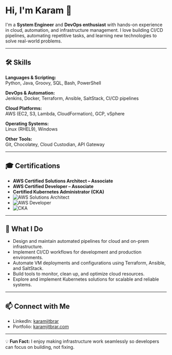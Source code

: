 # Hi, I'm Karam 👋

I'm a **System Engineer** and **DevOps enthusiast** with hands-on experience in cloud, automation, and infrastructure management. I love building CI/CD pipelines, automating repetitive tasks, and learning new technologies to solve real-world problems.

---

## 🛠 Skills

**Languages & Scripting:**  
Python, Java, Groovy, SQL, Bash, PowerShell

**DevOps & Automation:**  
Jenkins, Docker, Terraform, Ansible, SaltStack, CI/CD pipelines

**Cloud Platforms:**  
AWS (EC2, S3, Lambda, CloudFormation), GCP, vSphere

**Operating Systems:**  
Linux (RHEL9), Windows

**Other Tools:**  
Git, Chocolatey, Cloud Custodian, API Gateway

---

## 🎓 Certifications

- **AWS Certified Solutions Architect – Associate**  
- **AWS Certified Developer – Associate**  
- **Certified Kubernetes Administrator (CKA)**
- ![AWS Solutions Architect](https://img.shields.io/badge/AWS-Solutions%20Architect-orange)
- ![AWS Developer](https://img.shields.io/badge/AWS-Developer-orange)
- ![CKA](https://img.shields.io/badge/CKA-Certified-blue)

---

## 🚀 What I Do

- Design and maintain automated pipelines for cloud and on-prem infrastructure.  
- Implement CI/CD workflows for development and production environments.  
- Automate VM deployments and configurations using Terraform, Ansible, and SaltStack.  
- Build tools to monitor, clean up, and optimize cloud resources.  
- Explore and implement Kubernetes solutions for scalable and reliable systems.

---

## 📫 Connect with Me

- LinkedIn: [karamjitbrar](https://www.linkedin.com/in/karamjitbrar/)  
- Portfolio: [karamjitbrar.com](https://karamjitbrar.com)  

---

💡 **Fun Fact:** I enjoy making infrastructure work seamlessly so developers can focus on building, not fixing.  

